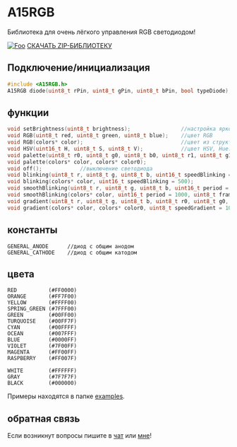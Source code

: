 # A15RGB 
Библиотека для очень лёгкого управления RGB светодиодом!

[![Foo](https://img.shields.io/badge/ПОДПИСАТЬСЯ-НА%20ОБНОВЛЕНИЯ-brightgreen.svg?style=social&logo=telegram&color=blue)](https://t.me/Arduino15Libs)
[СКАЧАТЬ ZIP-БИБЛИОТЕКУ](https://codeload.github.com/Arduino15/A15RGB/zip/refs/heads/main)

## Подключение/инициализация
```cpp
#include <A15RGB.h>                                                      // подключение
A15RGB diode(uint8_t rPin, uint8_t gPin, uint8_t bPin, bool typeDiode);  // пин R, пин G, пин B, тип диода (GENERAL_CATHODE/GENERAL_ANODE), по умолчанию стоит GENERAL_CATHODE
```
## функции
```cpp
void setBrightness(uint8_t brightness);                //настройка яркости, 0-255
void RGB(uint8_t red, uint8_t green, uint8_t blue);    //цвет RGB
void RGB(colors* color);                               //цвет из структуры
void HSV(uint16_t H, uint8_t S, uint8_t V);            //цвет HSV, Hue: 0-360; Saturation: 0-100; Value: 0-100
void palette(uint8_t r0, uint8_t g0, uint8_t b0, uint8_t r1, uint8_t g1, uint8_t b1);  //палетка (смешение оттенков, цветовая модель RGB)
void palette(colors* color, colors* color0);                                           //палетка по цветам из структуры
void off();            //выключение светодиода
void blinking(uint8_t r, uint8_t g, uint8_t b, uint16_t speedBlinking = 500);    //мигание (R, G, B, скорость)
void blinking(colors* color, uint16_t speedBlinking = 500);                      //мигание (цвет из структуры, скорость)
void smoothBlinking(uint8_t r, uint8_t g, uint8_t b, uint16_t period = 1000, uint8_t minBrightness = 30, uint8_t framerate = 200);    //плавное мигание (R, G, B, период, мин. яркость, частота обновления)
void smoothBlinking(colors* color, uint16_t period = 1000, uint8_t framerate = 200);      //плавное мигание (цвет из структуры, период, мин. яркость, частота обновления)
void gradient(uint8_t r, uint8_t g, uint8_t b, uint8_t r0, uint8_t g0, uint8_t b0, uint8_t speedGradient = 100, uint8_t step = 1);    //градиент (R1, G1, B1, R2, G2, B2, скорость, шаг)
void gradient(colors* color, colors* color0, uint8_t speedGradient = 100, uint8_t step = 1);    //градиент (цвет из структуры 1, цвет из структуры 2, скорость, шаг)
```
## константы
```
GENERAL_ANODE      //диод с общим анодом
GENERAL_CATHODE    //диод с общим катодом
```
## цвета
```
RED          (#FF0000)
ORANGE       (#FF7F00)
YELLOW       (#FFFF00)
SPRING_GREEN (#7FFF00)
GREEN        (#00FF00)
TURQUOISE    (#00FF7F)
CYAN         (#00FFFF)
OCEAN        (#007FFF)
BLUE         (#0000FF)
VIOLET       (#7F00FF)
MAGENTA      (#FF00FF)
RASPBERRY    (#FF007F)

WHITE        (#FFFFFF)
GRAY         (#7F7F7F)
BLACK        (#000000)
```

Примеры находятся в папке [examples](https://github.com/Arduino15/A15RGB/tree/main/examples).

## обратная связь
Если возникнут вопросы пишите в [чат](https://t.me/Arduino15Chat) или [мне](mailto:ardbazin@gmail.com)!

